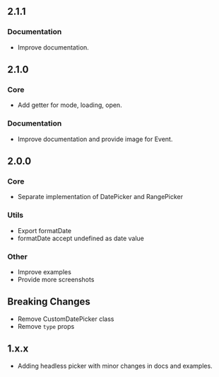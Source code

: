 ## 2.1.1
### Documentation
* Improve documentation.

## 2.1.0
### Core
* Add getter for mode, loading, open.

### Documentation
* Improve documentation and provide image for Event.

## 2.0.0

### Core
* Separate implementation of DatePicker and RangePicker

### Utils
* Export formatDate
* formatDate accept undefined as date value

### Other
* Improve examples
* Provide more screenshots

## Breaking Changes
* Remove CustomDatePicker class
* Remove `type` props


## 1.x.x
* Adding headless picker with minor changes in docs and examples.